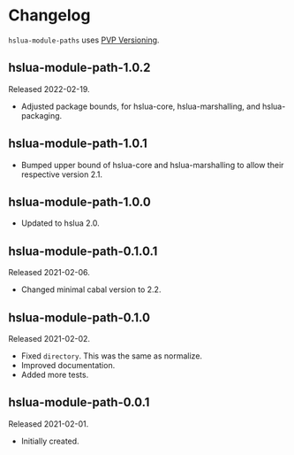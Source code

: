 # Changelog

`hslua-module-paths` uses [PVP Versioning][].

## hslua-module-path-1.0.2

Released 2022-02-19.

-   Adjusted package bounds, for hslua-core, hslua-marshalling,
    and hslua-packaging.

## hslua-module-path-1.0.1

-   Bumped upper bound of hslua-core and hslua-marshalling to
    allow their respective version 2.1.

## hslua-module-path-1.0.0

-   Updated to hslua 2.0.

## hslua-module-path-0.1.0.1

Released 2021-02-06.

-   Changed minimal cabal version to 2.2.

## hslua-module-path-0.1.0

Released 2021-02-02.

-   Fixed `directory`. This was the same as normalize.
-   Improved documentation.
-   Added more tests.

## hslua-module-path-0.0.1

Released 2021-02-01.

-   Initially created.

  [PVP Versioning]: https://pvp.haskell.org

